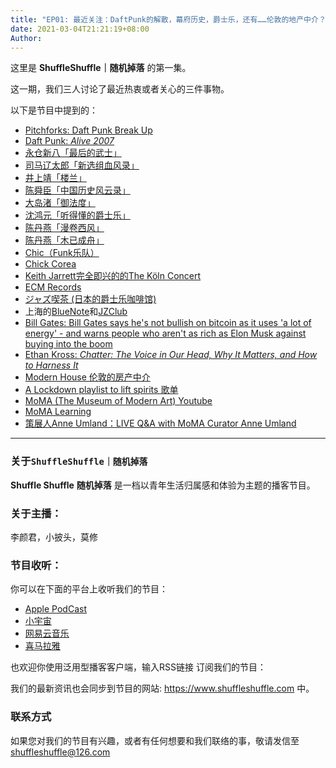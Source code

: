 ```yaml
---
title: "EP01: 最近关注：DaftPunk的解散，幕府历史，爵士乐，还有……伦敦的地产中介？"
date: 2021-03-04T21:21:19+08:00
Author: 
---
```


这里是 **ShuffleShuffle｜随机掉落** 的第一集。

这一期，我们三人讨论了最近热衷或者关心的三件事物。

以下是节目中提到的：
- [Pitchforks: Daft Punk Break Up](https://pitchfork.com/news/daft-punk-call-it-quits/)
- [Daft Punk: *Alive 2007*](https://en.wikipedia.org/wiki/Alive_2007)
- [永仓新八「最后的武士」](https://book.douban.com/subject/35003734/)
- [司马辽太郎「新选组血风录」](https://book.douban.com/subject/4842475/)
- [井上靖「楼兰」](https://book.douban.com/subject/24529164/)
- [陈舜臣「中国历史风云录」](https://book.douban.com/subject/3335643/)
- [大岛渚「御法度」](https://ja.wikipedia.org/wiki/%E5%BE%A1%E6%B3%95%E5%BA%A6_(%E6%98%A0%E7%94%BB))
- [沈鸿元「听得懂的爵士乐」](https://lendmeyourears.cn/ae265d36.html)
- [陈丹燕「漫卷西风」](https://book.douban.com/subject/1785512/)
- [陈丹燕「木已成舟」](https://book.douban.com/subject/1017860/)
- [Chic（Funk乐队）](https://en.wikipedia.org/wiki/Chic_(band))
- [Chick Corea](https://en.wikipedia.org/wiki/Chick_Corea)
- [Keith Jarrett完全即兴的的The Köln Concert](https://en.wikipedia.org/wiki/The_K%C3%B6ln_Concert)
- [ECM Records](https://www.ecmrecords.com/home)
- [ジャズ喫茶 (日本的爵士乐咖啡馆)](https://zhuanlan.zhihu.com/p/63153078)
- 上海的[BlueNote](http://www.bluenotechina.com/homepage)和[JZClub](https://site.douban.com/jzclub/)
- [Bill Gates: Bill Gates says he's not bullish on bitcoin as it uses 'a lot of energy' - and warns people who aren't as rich as Elon Musk against buying into the boom](https://markets.businessinsider.com/currencies/news/bill-gates-not-bullish-bitcoin-uses-energy-elon-musk-boom-2021-2-1030111996)
- [Ethan Kross: *Chatter: The Voice in Our Head, Why It Matters, and How to Harness It*](https://www.newyorker.com/books/page-turner/can-we-control-the-voice-in-our-head)
- [Modern House 伦敦的房产中介](https://www.themodernhouse.com/)
- [A Lockdown playlist to lift spirits 歌单](https://www.themodernhouse.com/journal/lockdown-playlist-corey-hemingway/)
- [MoMA (The Museum of Modern Art) Youtube](https://www.youtube.com/channel/UC9CswYtb5rL31CHwyVoyJvQ)
- [MoMA Learning](https://www.moma.org/learn/moma_learning/themes/)
- [策展人Anne Umland：LIVE Q&A with MoMA Curator Anne Umland](https://www.youtube.com/watch?v=NjyWl-Bz6Q8)



---
### 关于`ShuffleShuffle｜随机掉落`
**Shuffle Shuffle** **随机掉落** 是一档以青年生活归属感和体验为主题的播客节目。

### 关于主播：
李颜君，小披头，莫修


### 节目收听：
你可以在下面的平台上收听我们的节目：
- [Apple PodCast](https://podcasts.apple.com/cn/podcast/shuffleshuffle-%E9%9A%8F%E6%9C%BA%E6%8E%89%E8%90%BD/id1551443928)
- [小宇宙](https://www.xiaoyuzhoufm.com/podcast/6014dc2656f8c08ac16a9c2b?s=eyJ1IjogIjYwMTRkY2ZmZTBmNWU3MjNiYjExYmQ5YyJ9)
- [网易云音乐](https://music.163.com/#/djradio?id=958175945)
- [喜马拉雅](https://www.ximalaya.com/gerenchengzhang/46222277/)

也欢迎你使用泛用型播客客户端，输入RSS链接 订阅我们的节目：

我们的最新资讯也会同步到节目的网站: https://www.shuffleshuffle.com 中。


### 联系方式
如果您对我们的节目有兴趣，或者有任何想要和我们联络的事，敬请发信至 <shuffleshuffle@126.com> 